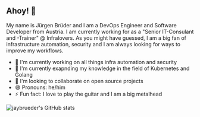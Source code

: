 ## Ahoy! 👋

My name is Jürgen Brüder and I am a DevOps Engineer and Software Developer from Austria. I am currently working for as a "Senior IT-Consulant and -Trainer" @ Infralovers. As you might have guessed, I am a big fan of infrastructure automation, security and I am always looking for ways to improve my workflows.

- 🔭 I'm currently working on all things infra automation and security
- 🌱 I'm currently exapnding my knowledge in the field of Kubernetes and Golang
- 👯 I'm looking to collaborate on open source projects
- 😄 Pronouns: he/him
- ⚡ Fun fact: I love to play the guitar and I am a big metalhead

![jaybrueder's GitHub stats]([https://github-readme-stats-eosin-eta-64.vercel.ap/api?username=jaybrueder&show=reviews,prs_merged&hide=stars&theme=tokyonight)
